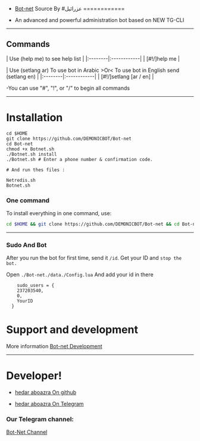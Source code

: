   - [Bot-net](https://telegram.me/Mostank_GT) Source By #عزرائيل
============

  - An advanced and powerful administration bot based on NEW TG-CLI


-----------------

## Commands

| Use (help me) to see help list |
|:--------|:------------|
| [#!/]help me |

| Use (setlang ar) To use bot in Arabic >Or< To use bot in English send (setlang en) |
|:--------|:------------|
| [#!/]setlang [ar / en] | 

-You can use "#", "!", or "/" to begin all commands


* * *

# Installation

`````
cd $HOME
git clone https://github.com/DEMONICBOT/Bot-net
cd Bot-net
chmod +x Botnet.sh
./Botnet.sh install
./Botnet.sh # Enter a phone number & confirmation code.

# And run thes files :

Netredis.sh
Botnet.sh
``````
### One command
To install everything in one command, use:

```sh
cd $HOME && git clone https://github.com/DEMONICBOT/Bot-net && cd Bot-net && chmod +x Botnet.sh && ./Botnet.sh install && ./Botnet.sh
```

* * *

### Sudo And Bot

After you run the bot for first time, send it `/id`. Get your ID and `stop the bot.`

Open `./Bot-net./data./Config.lua` And add your id in there
```
    sudo_users = {
    237203540,
    0,
    YourID
  }
```

# Support and development

More information [Bot-net Development](https://t.me/joinchat/AAAAAD6v2N-Xoupx5d3aOQ)

* * *

# Developer!


- [hedar aboazra On github](https://github.com/Mostank_GT) 

- [hedar aboazra On Telegram](https://telegram.me/Mostank_GT)


### Our Telegram channel:

[Bot-Net Channel](https://telegram.me/Ol56lO_dev)

